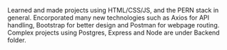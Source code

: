 Learned and made projects using HTML/CSS/JS, and the PERN stack in general. 
Encorporated many new technologies such as Axios for API handling, Bootstrap for better design and Postman for webpage routing.
Complex projects using Postgres, Express and Node are under Backend folder.
